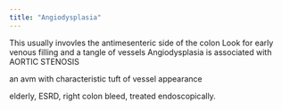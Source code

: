 ```yaml
---
title: "Angiodysplasia"
---
```

This usually invovles the antimesenteric side of the colon
Look for early venous filling and a tangle of vessels
Angiodysplasia is associated with AORTIC STENOSIS

an avm with characteristic tuft of vessel appearance

elderly, ESRD, right colon bleed, treated endoscopically.

